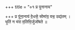 +++
title = "०१ प्र पुनानाय"

+++
प्र पु॑ना॒नाय॑ वे॒धसे॒ सोमा॑य॒ वच॒ उद्य॑तम् ।  
भृ॒तिं न भ॑रा म॒तिभि॒र्जुजो॑षते ॥